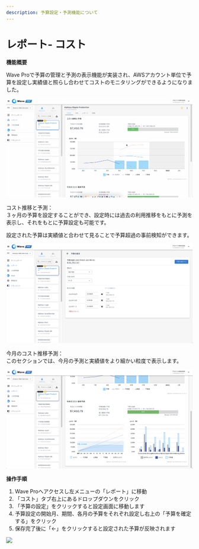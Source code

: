 ```yaml
---
description: 予算設定・予測機能について
---
```


# レポート- コスト

**機能概要**

Wave Proで予算の管理と予測の表示機能が実装され、AWSアカウント単位で予算を設定し実績値と照らし合わせてコストのモニタリングができるようになりました。

![](<../../.gitbook/assets/2021-09-15 18.55.15.gif>)

コスト推移と予測：\
３ヶ月の予算を設定することができ、設定時には過去の利用推移をもとに予測を表示し、それをもとに予算設定も可能です。

設定された予算は実績値と合わせて見ることで予算超過の事前検知ができます。

![](<../../.gitbook/assets/スクリーンショット 2021-09-15 18.59.14.png>)

今月のコスト推移予測：\
このセクションでは、今月の予測と実績値をより細かい粒度で表示します。

![](<../../.gitbook/assets/スクリーンショット 2021-09-15 19.20.39.png>)

**操作手順**

1. Wave Proへアクセスし左メニューの「レポート」に移動
2. 「コスト」タブ右上にあるドロップダウンをクリック
3. 「予算の設定」をクリックすると設定画面に移動します
4. 予算設定の開始月、期間、各月の予算をそれぞれ設定し右上の「予算を確定する」をクリック
5. 保存完了後に「←」をクリックすると設定された予算が反映されます

![](https://downloads.intercomcdn.com/i/o/394838810/261ad74982505e4f93d9f61b/%E3%82%B9%E3%82%AF%E3%83%AA%E3%83%BC%E3%83%B3%E3%82%B7%E3%83%A7%E3%83%83%E3%83%88+2021-09-27+12.40.02.png)
